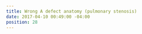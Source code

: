 ```yaml
---
title: Wrong A defect anatomy (pulmonary stenosis)
date: 2017-04-10 00:49:00 -04:00
position: 28
---
```


